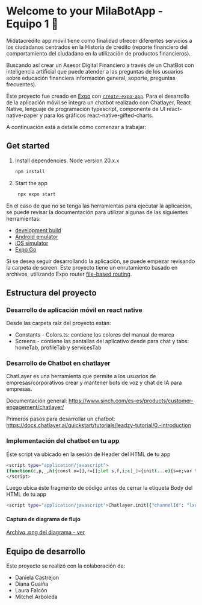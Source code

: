 # Welcome to your MilaBotApp - Equipo 1 👋

Midatacrédito app móvil tiene como finalidad ofrecer diferentes servicios a los ciudadanos centrados en la Historia de crédito (reporte financiero del comportamiento del ciudadano en la utilización de productos
financieros). 

Buscando así crear un Asesor Digital Financiero a través de un ChatBot con inteligencia artificial que puede atender a las preguntas de los usuarios sobre educación financiera información general, soporte,
preguntas frecuentes).

Este proyecto fue creado en [Expo](https://expo.dev) con [`create-expo-app`](https://www.npmjs.com/package/create-expo-app).
Para el desarrollo de la aplicación móvil se integra un chatbot realizado con Chatlayer, React Native, lenguaje de programación typescript, componente de UI react-native-paper y para los gráficos react-native-gifted-charts.

A continuación está a detalle cómo comenzar a trabajar:

## Get started

1. Install dependencies. Node version 20.x.x
   

   ```bash
   npm install
   ```

2. Start the app

   ```bash
    npx expo start
   ```


En el caso de que no se tenga las herramientas para ejecutar la aplicación, se puede revisar la documentación para utilizar algunas de las siguientes herramientas:

- [development build](https://docs.expo.dev/develop/development-builds/introduction/)
- [Android emulator](https://docs.expo.dev/workflow/android-studio-emulator/)
- [iOS simulator](https://docs.expo.dev/workflow/ios-simulator/)
- [Expo Go](https://expo.dev/go)


Si se desea seguir desarrollando la aplicación, se puede empezar revisando la carpeta de screen. Este proyecto tiene un enrutamiento basado en archivos, utilizando Expo router [file-based routing](https://docs.expo.dev/router/introduction).

## Estructura del proyecto
### Desarrollo de aplicación móvil en react native
Desde las carpeta raíz del proyecto están:
- Constants - Colors.ts: contiene los colores del manual de marca
- Screens - contiene las pantallas del aplicativo desde para chat y tabs: homeTab, profileTab y servicesTab 

### Desarrollo de Chatbot en chatlayer
ChatLayer es una herramienta que permite a los usuarios de empresas/corporativos crear y mantener bots de voz y chat de IA para empresas.

Documentación general: https://www.sinch.com/es-es/products/customer-engagement/chatlayer/

Primeros pasos para desarrollar un chatbot: https://docs.chatlayer.ai/quickstart/tutorials/leadzy-tutorial/0.-introduction

### Implementación del chatbot en tu app
Éste script va ubicado en la sesión de Header del HTML de tu app
   ```bash
<script type="application/javascript">
(function(c,p,_,h){const o=[],r=[];let s,f,i;c[_]={init(...e){s=e;var t={then:n=>(r.push({t:"t",next:n}),t),catch:n=>(r.push({t:"c",next:n}),t)};return t},on(e,t){o.push([e,t])},render(...e){f=e},destroy(...e){i=e}};const g=p.getElementsByTagName("script")[0],l=p.createElement("script");l.async=!1,l.src=h,g.parentNode.insertBefore(l,g),c.__onWebMessengerHostReady__=function(e){if(delete c.__onWebMessengerHostReady__,window[_]=e,s){const t=e.init.apply(e,s);for(let n=0;n<r.length;n++){const a=r[n];a.t==="t"?t.then(a.next):t.catch(a.next)}}i&&e.destroy.call(e,i),f&&e.render.apply(e,f);for(let t=0;t<o.length;t++)e.on.apply(e,o[t])}})(window,document,"Chatlayer","https://storage.googleapis.com/static.dev.europe-west1.gcp.chatlayer.ai/widget/sdk.js");
</script>
   ```

Luego ubica éste fragmento de código antes de cerrar la etiqueta Body del HTML de tu app
```bash
<script type="application/javascript">Chatlayer.init({"channelId": "lxetxz91:666f79b9e24e0b5e7defccdc", "region": "eu-west1-gcp", "position": "right"})</script>
```

#### Captura de diagrama de flujo
[Archivo .png del diagrama - ver ](https://drive.google.com/file/d/15WoOi85i4Hl6OHnKpiMUf2uccKdtfiCe/view?usp=sharing)

## Equipo de desarrollo

Este proyecto se realizó con la colaboración de:

- Daniela Castrejon
- Diana Guaiña
- Laura Falcón
- Mitchel Arboleda
